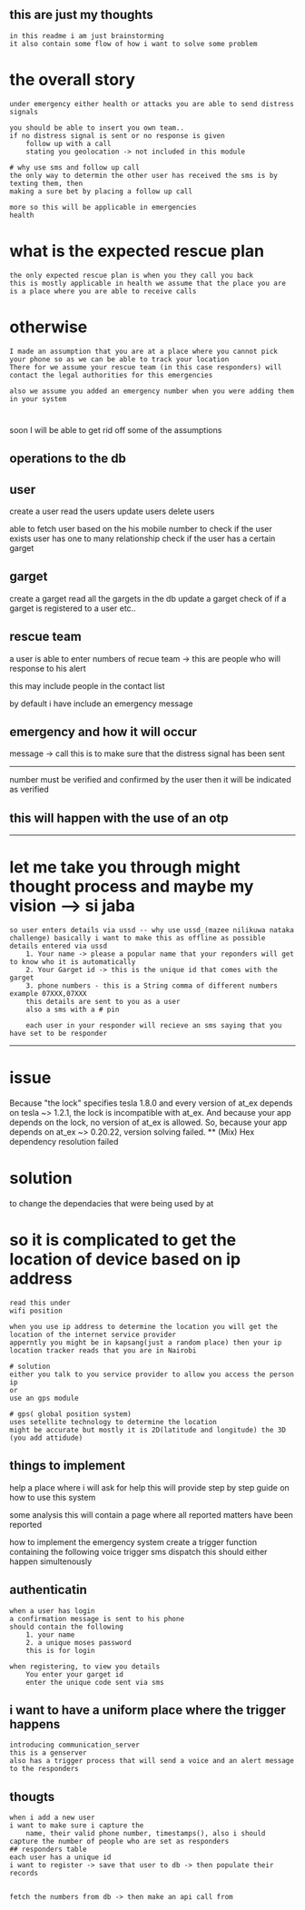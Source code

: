 ## this are just my thoughts
    in this readme i am just brainstorming
    it also contain some flow of how i want to solve some problem

# the overall story

    under emergency either health or attacks you are able to send distress signals
    
    you should be able to insert you own team..
    if no distress signal is sent or no response is given
        follow up with a call
        stating you geolocation -> not included in this module
        
    # why use sms and follow up call
    the only way to determin the other user has received the sms is by texting them, then 
    making a sure bet by placing a follow up call 
    
    more so this will be applicable in emergencies
    health 
# what is the expected rescue plan
    the only expected rescue plan is when you they call you back
    this is mostly applicable in health we assume that the place you are is a place where you are able to receive calls
# otherwise
    I made an assumption that you are at a place where you cannot pick your phone so as we can be able to track your location
    There for we assume your rescue team (in this case responders) will contact the legal authorities for this emergencies
    
    also we assume you added an emergency number when you were adding them in your system
# 
soon I will be able to get rid off some of the assumptions

         



## operations to the db

## user

create a user
read the users
update users
delete users

able to fetch user based on the his mobile number to check if the user exists
user has one to many relationship
    check if the user has a certain garget


## garget

create a garget
read all the gargets in the db
update a garget
check of if a garget is registered to a user
etc..

## rescue team

a user is able to enter numbers of recue team -> this are people who will response to his alert

  this may include people in the contact list


by default i have include an emergency message


## emergency and how it will occur

message -> call
this is to make sure that the distress signal has been sent

---
number must be verified and confirmed by the user
then it will be indicated as verified

this will happen with the use of an otp
---

---
# let me take you through might thought process and maybe my vision --> si jaba
    so user enters details via ussd -- why use ussd_(mazee nilikuwa nataka challenge) basically i want to make this as offline as possible
    details entered via ussd
        1. Your name -> please a popular name that your reponders will get to know who it is automatically
        2. Your Garget id -> this is the unique id that comes with the garget
        3. phone numbers - this is a String comma of different numbers example 07XXX,07XXX
        this details are sent to you as a user
        also a sms with a # pin
        
        each user in your responder will recieve an sms saying that you have set to be responder
    
        
---
# issue
Because "the lock" specifies tesla 1.8.0 and every version of at_ex depends on tesla ~> 1.2.1, the lock is incompatible with at_ex.
And because your app depends on the lock, no version of at_ex is allowed.
So, because your app depends on at_ex ~> 0.20.22, version solving failed.
** (Mix) Hex dependency resolution failed
# solution
to change the dependacies that were being used by at

# so it is complicated to get the location of device based on ip address
    read this under 
    wifi position
    
    when you use ip address to determine the location you will get the location of the internet service provider
    apperntly you might be in kapsang(just a random place) then your ip location tracker reads that you are in Nairobi
    
    # solution
    either you talk to you service provider to allow you access the person ip
    or
    use an gps module
    
    # gps( global position system)
    uses setellite technology to determine the location 
    might be accurate but mostly it is 2D(latitude and longitude) the 3D (you add attidude)
    
## things to implement
help 
    a place where i will ask for help
    this will provide step by step guide on how to use this system

some analysis
    this will contain a page where all reported matters have been reported
    

how to implement the emergency system
    create a trigger function containing the following
        voice trigger
        sms dispatch
    this should either happen simultenously
## authenticatin
    when a user has login 
    a confirmation message is sent to his phone
    should contain the following
        1. your name    
        2. a unique moses password
        this is for login

    when registering, to view you details
        You enter your garget id
        enter the unique code sent via sms

## i want to have a uniform place where the trigger happens
    introducing communication_server
    this is a genserver
    also has a trigger process that will send a voice and an alert message to the responders
## thougts
    when i add a new user
    i want to make sure i capture the 
        name, their valid phone number, timestamps(), also i should capture the number of people who are set as responders
    ## responders table
    each user has a unique id
    i want to register -> save that user to db -> then populate their records     


    fetch the numbers from db -> then make an api call from 
